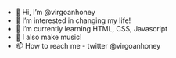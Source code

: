 - 👋 Hi, I’m @virgoanhoney
- 👀 I’m interested in changing my life! 
- 🌱 I’m currently learning HTML, CSS, Javascript
- 💞️ I also make music! 
- 📫 How to reach me - twitter @virgoanhoney

<!---
virgoanhoney/virgoanhoney is a ✨ special ✨ repository because its `README.md` (this file) appears on your GitHub profile.
You can click the Preview link to take a look at your changes.
--->
